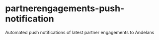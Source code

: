 # partnerengagements-push-notification
Automated push notifications of latest partner engagements to Andelans
